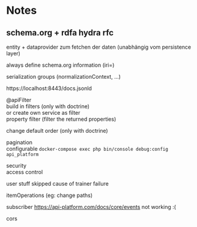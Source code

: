 # Notes

schema.org + rdfa
hydra rfc
------
entity + dataprovider zum fetchen der daten (unabhängig vom persistence layer)

always define schema.org information (iri=)

serialization groups (normalizationContext, ...)

https://localhost:8443/docs.jsonld

@apiFilter  
build in filters (only with doctrine)  
or create own service as filter  
property filter (filter the returned properties)  


change default order (only with doctrine)

pagination  
configurable
```docker-compose exec php bin/console debug:config api_platform```

security  
access control  

user stuff skipped cause of trainer failure

itemOperations (eg: change paths)

subscriber
https://api-platform.com/docs/core/events
not working :(

cors
